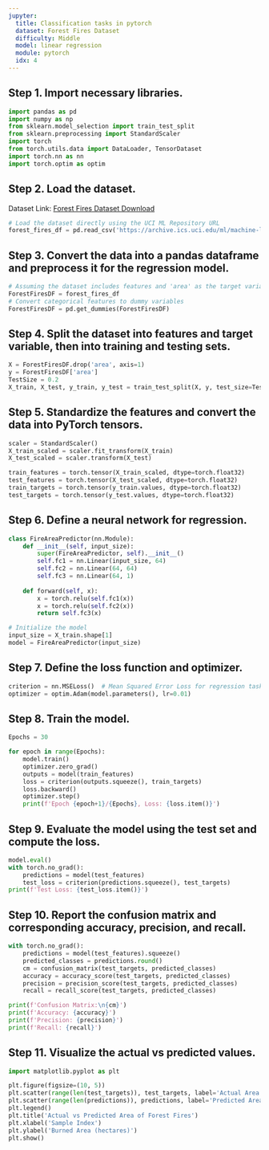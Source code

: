 ```yaml
---
jupyter:
  title: Classification tasks in pytorch
  dataset: Forest Fires Dataset
  difficulty: Middle
  model: linear regression
  module: pytorch
  idx: 4
---
```


## Step 1. Import necessary libraries.

```python
import pandas as pd
import numpy as np
from sklearn.model_selection import train_test_split
from sklearn.preprocessing import StandardScaler
import torch
from torch.utils.data import DataLoader, TensorDataset
import torch.nn as nn
import torch.optim as optim
```

## Step 2. Load the dataset.

Dataset Link: [Forest Fires Dataset Download](https://archive.ics.uci.edu/ml/datasets/forest+fires)

```python
# Load the dataset directly using the UCI ML Repository URL
forest_fires_df = pd.read_csv('https://archive.ics.uci.edu/ml/machine-learning-databases/forest-fires/forestfires.csv')
```

## Step 3. Convert the data into a pandas dataframe and preprocess it for the regression model.

```python
# Assuming the dataset includes features and 'area' as the target variable
ForestFiresDF = forest_fires_df
# Convert categorical features to dummy variables
ForestFiresDF = pd.get_dummies(ForestFiresDF)
```

## Step 4. Split the dataset into features and target variable, then into training and testing sets.

```python
X = ForestFiresDF.drop('area', axis=1)
y = ForestFiresDF['area']
TestSize = 0.2
X_train, X_test, y_train, y_test = train_test_split(X, y, test_size=TestSize)
```

## Step 5. Standardize the features and convert the data into PyTorch tensors.

```python
scaler = StandardScaler()
X_train_scaled = scaler.fit_transform(X_train)
X_test_scaled = scaler.transform(X_test)

train_features = torch.tensor(X_train_scaled, dtype=torch.float32)
test_features = torch.tensor(X_test_scaled, dtype=torch.float32)
train_targets = torch.tensor(y_train.values, dtype=torch.float32)
test_targets = torch.tensor(y_test.values, dtype=torch.float32)
```

## Step 6. Define a neural network for regression.

```python
class FireAreaPredictor(nn.Module):
    def __init__(self, input_size):
        super(FireAreaPredictor, self).__init__()
        self.fc1 = nn.Linear(input_size, 64)
        self.fc2 = nn.Linear(64, 64)
        self.fc3 = nn.Linear(64, 1)
        
    def forward(self, x):
        x = torch.relu(self.fc1(x))
        x = torch.relu(self.fc2(x))
        return self.fc3(x)

# Initialize the model
input_size = X_train.shape[1]
model = FireAreaPredictor(input_size)
```

## Step 7. Define the loss function and optimizer.

```python
criterion = nn.MSELoss()  # Mean Squared Error Loss for regression tasks
optimizer = optim.Adam(model.parameters(), lr=0.01)
```

## Step 8. Train the model.

```python
Epochs = 30

for epoch in range(Epochs):
    model.train()
    optimizer.zero_grad()
    outputs = model(train_features)
    loss = criterion(outputs.squeeze(), train_targets)
    loss.backward()
    optimizer.step()
    print(f'Epoch {epoch+1}/{Epochs}, Loss: {loss.item()}')
```

## Step 9. Evaluate the model using the test set and compute the loss.

```python
model.eval()
with torch.no_grad():
    predictions = model(test_features)
    test_loss = criterion(predictions.squeeze(), test_targets)
print(f'Test Loss: {test_loss.item()}')
```

## Step 10. Report the confusion matrix and corresponding accuracy, precision, and recall.
```python
with torch.no_grad():
    predictions = model(test_features).squeeze()
    predicted_classes = predictions.round()
    cm = confusion_matrix(test_targets, predicted_classes)
    accuracy = accuracy_score(test_targets, predicted_classes)
    precision = precision_score(test_targets, predicted_classes)
    recall = recall_score(test_targets, predicted_classes)

print(f'Confusion Matrix:\n{cm}')
print(f'Accuracy: {accuracy}')
print(f'Precision: {precision}')
print(f'Recall: {recall}')
```

## Step 11. Visualize the actual vs predicted values.

```python
import matplotlib.pyplot as plt

plt.figure(figsize=(10, 5))
plt.scatter(range(len(test_targets)), test_targets, label='Actual Area')
plt.scatter(range(len(predictions)), predictions, label='Predicted Area', color='r')
plt.legend()
plt.title('Actual vs Predicted Area of Forest Fires')
plt.xlabel('Sample Index')
plt.ylabel('Burned Area (hectares)')
plt.show()
```
